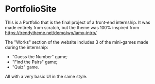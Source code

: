 # PortfolioSite

This is a Portfolio that is the final project of a front-end internship. It was made entirely from scratch, but the theme was 100% inspired from https://trendytheme.net/demo/wp/iamx-intro/


The "Works" section of the website includes 3 of the mini-games made during the internship:
- "Guess the Number" game;
- "Find the Pairs" game;
- "Quiz" game.

All with a very basic UI in the same style.
